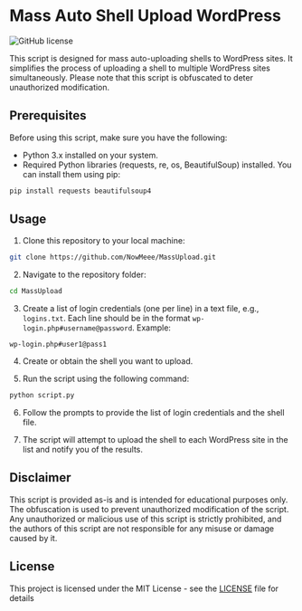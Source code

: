 # Mass Auto Shell Upload WordPress

![GitHub license](https://img.shields.io/github/license/yourusername/yourrepositoryname)

This script is designed for mass auto-uploading shells to WordPress sites. It simplifies the process of uploading a shell to multiple WordPress sites simultaneously. Please note that this script is obfuscated to deter unauthorized modification.

## Prerequisites

Before using this script, make sure you have the following:

- Python 3.x installed on your system.
- Required Python libraries (requests, re, os, BeautifulSoup) installed. You can install them using pip:

```bash
pip install requests beautifulsoup4
```

## Usage

1. Clone this repository to your local machine:

```bash
git clone https://github.com/NowMeee/MassUpload.git
```

2. Navigate to the repository folder:

```bash
cd MassUpload
```

3. Create a list of login credentials (one per line) in a text file, e.g., `logins.txt`. Each line should be in the format `wp-login.php#username@password`. Example:

```
wp-login.php#user1@pass1
```

4. Create or obtain the shell you want to upload.

5. Run the script using the following command:

```bash
python script.py
```

6. Follow the prompts to provide the list of login credentials and the shell file.

7. The script will attempt to upload the shell to each WordPress site in the list and notify you of the results.

## Disclaimer

This script is provided as-is and is intended for educational purposes only. The obfuscation is used to prevent unauthorized modification of the script. Any unauthorized or malicious use of this script is strictly prohibited, and the authors of this script are not responsible for any misuse or damage caused by it.

## License

This project is licensed under the MIT License - see the [LICENSE](LICENSE) file for details
